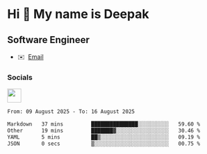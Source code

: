 Hi 👋 My name is Deepak
=======================

Software Engineer
-----------------
* ✉️  [Email](mailto:kumar.neu19@gmail.com)


### Socials

<p align="left"><a href="https://www.linkedin.com/in/deepak94kumar" target="_blank" rel="noreferrer"><img src="https://raw.githubusercontent.com/danielcranney/readme-generator/main/public/icons/socials/linkedin.svg" width="32" height="32" /></a></p>

<!--START_SECTION:waka-->

```txt
From: 09 August 2025 - To: 16 August 2025

Markdown   37 mins         ███████████████░░░░░░░░░░   59.60 %
Other      19 mins         ███████▓░░░░░░░░░░░░░░░░░   30.46 %
YAML       5 mins          ██▒░░░░░░░░░░░░░░░░░░░░░░   09.19 %
JSON       0 secs          ▒░░░░░░░░░░░░░░░░░░░░░░░░   00.75 %
```

<!--END_SECTION:waka-->
